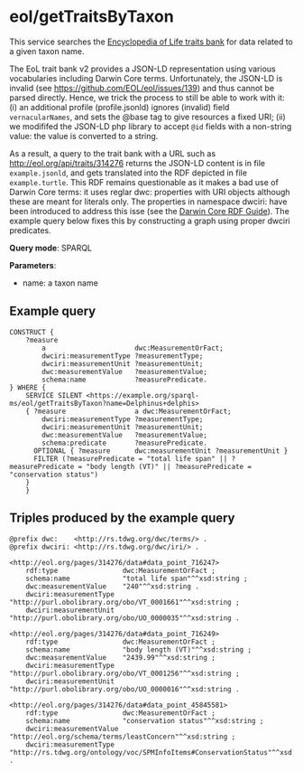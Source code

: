 # eol/getTraitsByTaxon

This service searches the [Encyclopedia of Life traits bank](http://eol.org/traitbank) for data related to a given taxon name.

The EoL trait bank v2 provides a JSON-LD representation using various vocabularies including Darwin Core terms.
Unfortunately, the JSON-LD is invalid (see https://github.com/EOL/eol/issues/139) and thus cannot be parsed directly. Hence, we trick the process to still be able to work with it: (i) an additional profile (profile.jsonld) ignores (invalid) field ```vernacularNames```, and sets the @base tag to give resources a fixed URI; (ii) we modififed the JSON-LD php library to accept ```@id``` fields with a non-string value: the value is converted to a string.

As a result, a query to the trait bank with a URL such as http://eol.org/api/traits/314276 returns the JSON-LD content is in file
```example.jsonld```, and gets translated into the RDF depicted in file ```example.turtle```. This RDF remains questionable as it makes a bad use of Darwin Core terms: it uses reglar dwc: properties with URI objects although these are meant for literals only. The properties in namespace dwciri: have been introduced to address this isse (see the [Darwin Core RDF Guide](http://rs.tdwg.org/dwc/terms/guides/rdf/index.htm)). The example query below fixes this by constructing a graph using proper dwciri predicates.


**Query mode**: SPARQL

**Parameters**:
- name: a taxon name

## Example query

```turtle
CONSTRUCT {
    ?measure
        a                      dwc:MeasurementOrFact;
        dwciri:measurementType ?measurementType;
        dwciri:measurementUnit ?measurementUnit;
        dwc:measurementValue   ?measurementValue;
        schema:name            ?measurePredicate.
} WHERE {
    SERVICE SILENT <https://example.org/sparql-ms/eol/getTraitsByTaxon?name=Delphinus+delphis>
    { ?measure                 a dwc:MeasurementOrFact;
        dwciri:measurementType ?measurementType;
        dwciri:measurementUnit ?measurementUnit;
        dwc:measurementValue   ?measurementValue;
        schema:predicate       ?measurePredicate.
      OPTIONAL { ?measure      dwc:measurementUnit ?measurementUnit }
      FILTER (?measurePredicate = "total life span" || ?measurePredicate = "body length (VT)" || ?measurePredicate = "conservation status")
    }
    }
```

## Triples produced by the example query

```sparql
@prefix dwc:    <http://rs.tdwg.org/dwc/terms/> .
@prefix dwciri: <http://rs.tdwg.org/dwc/iri/> .

<http://eol.org/pages/314276/data#data_point_716247>
    rdf:type                dwc:MeasurementOrFact ;
    schema:name             "total life span"^^xsd:string ;
    dwc:measurementValue    "240"^^xsd:string .
    dwciri:measurementType  "http://purl.obolibrary.org/obo/VT_0001661"^^xsd:string ;
    dwciri:measurementUnit  "http://purl.obolibrary.org/obo/UO_0000035"^^xsd:string .
    
<http://eol.org/pages/314276/data#data_point_716249>
    rdf:type                dwc:MeasurementOrFact ;
    schema:name             "body length (VT)"^^xsd:string ;
    dwc:measurementValue    "2439.99"^^xsd:string ;
    dwciri:measurementType  "http://purl.obolibrary.org/obo/VT_0001256"^^xsd:string ;
    dwciri:measurementUnit  "http://purl.obolibrary.org/obo/UO_0000016"^^xsd:string .

<http://eol.org/pages/314276/data#data_point_45845581>
    rdf:type                dwc:MeasurementOrFact ;
    schema:name             "conservation status"^^xsd:string ;
    dwciri:measurementValue "http://eol.org/schema/terms/leastConcern"^^xsd:string ;
    dwciri:measurementType  "http://rs.tdwg.org/ontology/voc/SPMInfoItems#ConservationStatus"^^xsd:string .
```
